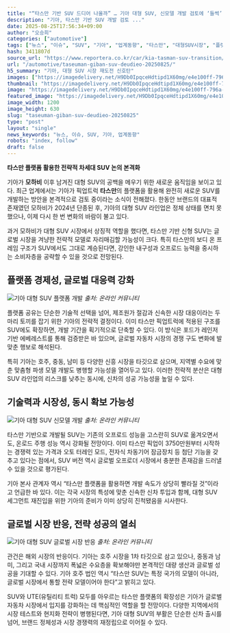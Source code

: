 ```yaml
---
title: "“타스만 기반 SUV 드디어 나올까” … 기아 대형 SUV, 신모델 개발 검토에 ‘들썩’"
description: "기아, 타스만 기반 SUV 개발 검토 ..."
date: 2025-08-25T17:56:34+09:00
author: "오승희"
categories: ["automotive"]
tags: ["뉴스", "이슈", "SUV", "기아", "업계동향", "타스만", "대형SUV시장", "플랫폼전략"]
hash: 3411807d
source_url: "https://www.reportera.co.kr/car/kia-tasman-suv-transition/"
url: "/automotive/taseuman-giban-suv-deudieo-20250825/"
h5_summary: "기아, 대형 SUV 시장 재도전 신호탄"
images: ["https://imagedelivery.net/H9Db0IpqceHdtipd1X60mg/e4e100ff-796a-4f71-837e-42a365f57000/public", "https://imagedelivery.net/H9Db0IpqceHdtipd1X60mg/67b98f7f-0963-4857-f789-2e2f6e9edf00/public", "https://imagedelivery.net/H9Db0IpqceHdtipd1X60mg/20f1cb1a-4e2b-4bf1-df68-1d18c4a23800/public", "https://imagedelivery.net/H9Db0IpqceHdtipd1X60mg/c1a54d89-0fe4-4759-a850-c2097b59a100/public"]
thumbnail: "https://imagedelivery.net/H9Db0IpqceHdtipd1X60mg/e4e100ff-796a-4f71-837e-42a365f57000/public"
image: "https://imagedelivery.net/H9Db0IpqceHdtipd1X60mg/e4e100ff-796a-4f71-837e-42a365f57000/public"
featured_image: "https://imagedelivery.net/H9Db0IpqceHdtipd1X60mg/e4e100ff-796a-4f71-837e-42a365f57000/public"
image_width: 1200
image_height: 630
slug: "taseuman-giban-suv-deudieo-20250825"
type: "post"
layout: "single"
news_keywords: "뉴스, 이슈, SUV, 기아, 업계동향"
robots: "index, follow"
draft: false
---
```


**타스만 플랫폼 활용한 전략적 차세대 SUV 논의 본격화**

기아가 **모하비** 이후 남겨진 대형 SUV의 공백을 메우기 위한 새로운 움직임을 보이고 있다. 최근 업계에서는 기아가 픽업트럭 **타스만**의 플랫폼을 활용해 완전히 새로운 SUV를 개발하는 방안을 본격적으로 검토 중이라는 소식이 전해졌다. 한동안 브랜드의 대표적 존재였던 모하비가 2024년 단종된 후, 기아의 대형 SUV 라인업은 정체 상태를 면치 못했으나, 이제 다시 한 번 변화의 바람이 불고 있다.

과거 모하비가 대형 SUV 시장에서 상징적 역할을 했다면, 타스만 기반 신형 SUV는 글로벌 시장을 겨냥한 전략적 모델로 자리매김할 가능성이 크다. 특히 타스만의 보디 온 프레임 구조가 SUV에서도 그대로 계승된다면, 강인한 내구성과 오프로드 능력을 중시하는 소비자층을 공략할 수 있을 것으로 전망된다.

## 플랫폼 경제성, 글로벌 대응력 강화

![기아 대형 SUV 플랫폼 개발](https://imagedelivery.net/H9Db0IpqceHdtipd1X60mg/20f1cb1a-4e2b-4bf1-df68-1d18c4a23800/public)
*출처: 온라인 커뮤니티*


플랫폼 공유는 단순한 기술적 선택을 넘어, 제조원가 절감과 신속한 시장 대응이라는 두 마리 토끼를 잡기 위한 기아의 전략적 결정이다. 이미 타스만 픽업트럭에 적용된 구조를 SUV에도 확장하면, 개발 기간을 획기적으로 단축할 수 있다. 이 방식은 포드가 레인저 기반 에베레스트를 통해 검증받은 바 있으며, 글로벌 자동차 시장의 경쟁 구도 변화에 발맞춘 행보로 해석된다.

특히 기아는 호주, 중동, 남미 등 다양한 신흥 시장을 타깃으로 삼으며, 지역별 수요에 맞춘 맞춤형 파생 모델 개발도 병행할 가능성을 열어두고 있다. 이러한 전략적 분산은 대형 SUV 라인업의 리스크를 낮추는 동시에, 신차의 성공 가능성을 높일 수 있다.

## 기술력과 시장성, 동시 확보 가능성

![기아 대형 SUV 신모델 개발](https://imagedelivery.net/H9Db0IpqceHdtipd1X60mg/c1a54d89-0fe4-4759-a850-c2097b59a100/public)
*출처: 온라인 커뮤니티*


타스만 기반으로 개발될 SUV는 기존의 오프로드 성능을 고스란히 SUV로 옮겨오면서도, 온로드 주행 성능 역시 강화될 전망이다. 이미 타스만 픽업이 3750만원부터 시작하는 경쟁력 있는 가격과 오토 터레인 모드, 전자식 차동기어 잠금장치 등 첨단 기능을 갖추고 있다는 점에서, SUV 버전 역시 글로벌 오프로더 시장에서 충분한 존재감을 드러낼 수 있을 것으로 평가된다.

기아 본사 관계자 역시 “타스만 플랫폼을 활용하면 개발 속도가 상당히 빨라질 것”이라고 언급한 바 있다. 이는 각국 시장의 특성에 맞춘 신속한 신차 투입과 함께, 대형 SUV 세그먼트 재진입을 위한 기아의 준비가 이미 상당히 진척됐음을 시사한다.

## 글로벌 시장 반응, 전략 성공의 열쇠

![기아 대형 SUV 글로벌 시장 반응](https://imagedelivery.net/H9Db0IpqceHdtipd1X60mg/67b98f7f-0963-4857-f789-2e2f6e9edf00/public)
*출처: 온라인 커뮤니티*


관건은 해외 시장의 반응이다. 기아는 호주 시장을 1차 타깃으로 삼고 있으나, 중동과 남미, 그리고 국내 시장까지 폭넓은 수요층을 확보해야만 본격적인 대량 생산과 글로벌 성공을 기대할 수 있다. 기아 호주 법인 역시 “타스만 SUV는 특정 국가의 모델이 아니라, 글로벌 시장에서 통할 전략 모델이어야 한다”고 밝히고 있다.

SUV와 UTE(유틸리티 트럭) 모두를 아우르는 타스만 플랫폼의 확장성은 기아가 글로벌 자동차 시장에서 입지를 강화하는 데 핵심적인 역할을 할 전망이다. 다양한 지역에서의 시장 테스트와 현지화 전략이 병행된다면, 기아 대형 SUV의 부활은 단순한 신차 출시를 넘어, 브랜드 정체성과 시장 경쟁력의 재정립으로 이어질 수 있다.
